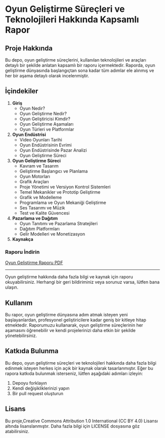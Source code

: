 # Oyun Geliştirme Süreçleri ve Teknolojileri Hakkında Kapsamlı Rapor

## Proje Hakkında

Bu depo, oyun geliştirme süreçlerini, kullanılan teknolojileri ve araçları detaylı bir şekilde anlatan kapsamlı bir raporu içermektedir. Raporda, oyun geliştirme dünyasında başlangıçtan sona kadar tüm adımlar ele alınmış ve her bir aşama detaylı olarak incelenmiştir.

## İçindekiler
1. **Giriş**
   - Oyun Nedir?
   - Oyun Geliştirme Nedir?
   - Oyun Geliştiricisi Kimdir?
   - Oyun Geliştirme Aşamaları
   - Oyun Türleri ve Platformlar
2. **Oyun Endüstrisi**
   - Video Oyunları Tarihi
   - Oyun Endüstrisinin Evrimi
   - Oyun Endüstrisinde Pazar Analizi
   - Oyun Geliştirme Süreci
3. **Oyun Geliştirme Süreci**
   - Kavram ve Tasarım
   - Geliştirme Başlangıcı ve Planlama
   - Oyun Motorları
   - Grafik Araçları
   - Proje Yönetimi ve Versiyon Kontrol Sistemleri
   - Temel Mekanikler ve Prototip Geliştirme
   - Grafik ve Modelleme
   - Programlama ve Oyun Mekaniği Geliştirme
   - Ses Tasarımı ve Müzik
   - Test ve Kalite Güvencesi
4. **Pazarlama ve Dağıtım**
   - Oyun Tanıtımı ve Pazarlama Stratejileri
   - Dağıtım Platformları
   - Gelir Modelleri ve Monetizasyon
5. **Kaynakça**

### Raporu İndirin
[Oyun Geliştirme Raporu PDF](path/to/report.pdf)


---
Oyun geliştirme hakkında daha fazla bilgi ve kaynak için raporu okuyabilirsiniz. Herhangi bir geri bildiriminiz veya sorunuz varsa, lütfen bana ulaşın.

## Kullanım

Bu rapor, oyun geliştirme dünyasına adım atmak isteyen yeni başlayanlardan, profesyonel geliştiricilere kadar geniş bir kitleye hitap etmektedir. Raporumuzu kullanarak, oyun geliştirme süreçlerinin her aşamasını öğrenebilir ve kendi projelerinizi daha etkin bir şekilde yönetebilirsiniz.

## Katkıda Bulunma

Bu depo, oyun geliştirme süreçleri ve teknolojileri hakkında daha fazla bilgi edinmek isteyen herkes için açık bir kaynak olarak tasarlanmıştır. Eğer bu rapora katkıda bulunmak isterseniz, lütfen aşağıdaki adımları izleyin:

1. Depoyu forklayın
2. Kendi değişikliklerinizi yapın
3. Bir pull request oluşturun

## Lisans
Bu proje,Creative Commons Attribution 1.0 International (CC BY 4.0) Lisansı altında lisanslanmıştır. Daha fazla bilgi için LICENSE dosyasına göz atabilirsiniz.
